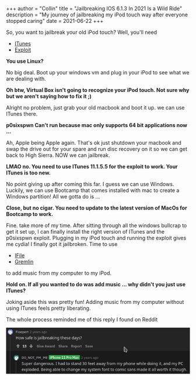 +++
author = "Collin"
title = "Jailbreaking IOS 6.1.3 In 2021 Is a Wild Ride"
description = "My journey of jailbreaking my iPod touch way after everyone stopped caring"
date = 2021-06-22
+++

So, you want to jailbreak your old iPod touch?
Well, you'll need

- [ITunes](https://www.theiphonewiki.com/wiki/ITunes)
- [Exploit](https://ih8sn0w.com/p0sixspwn.html)

**You use Linux?**

No big deal. Boot up your windows vm and plug in your iPod to see what we are dealing with.

**Oh btw, Virtual Box isn't going to recognize your iPod touch. Not sure why but we aren't saying how to fix it ;)**

Alright no problem, just grab your old macbook and boot it up. we can use ITunes there.

**p0sixspwn Can't run because mac only supports 64 bit applications now ...**

Ah, Apple being Apple again. That's ok just shutdown your macbook and swap the drive out for your spare and run disc recovery on it so we can get back to High Sierra. NOW we can jailbreak.

**LMAO no. You need to use ITunes 11.1.5.5 for the exploit to work. Your ITunes is too new.**

No point giving up after coming this far. I guess we can use Windows. Luckily, we can use Bootcamp that comes installed with mac to create a Windows partition! All we gotta do is ... 

**Close, but no cigar. You need to update to the latest version of MacOs for Bootcamp to work.**

Fine. take more of my time. After sitting through all the windows bullcrap to get it set up, I can finally install the right version of ITunes and the p0sixspwn exploit. Plugging in my iPod touch and running the exploit gives me cydia! I finally got it jailbroken. Time to use

- [IFile](http://cydia.saurik.com/package/eu.heinelt.ifile/)
- [Gremlin](http://cydia.saurik.com/package/co.cocoanuts.gremlin/)

to add music from my computer to my iPod.

**Hold on. If all you wanted to do was add music ... why didn't you just use ITunes?**

Joking aside this was pretty fun! Adding music from my computer without using ITunes feels pretty liberating.

The whole process reminded me of this reply I found on Reddit

![how safe is jailbreaking](images/how_safe_is_jailbreaking.png)
